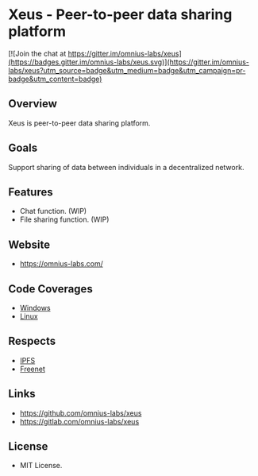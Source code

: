 # Xeus - Peer-to-peer data sharing platform

[![Join the chat at https://gitter.im/omnius-labs/xeus](https://badges.gitter.im/omnius-labs/xeus.svg)](https://gitter.im/omnius-labs/xeus?utm_source=badge&utm_medium=badge&utm_campaign=pr-badge&utm_content=badge)

## Overview

Xeus is peer-to-peer data sharing platform.

## Goals

Support sharing of data between individuals in a decentralized network.

## Features

+ Chat function. (WIP)
+ File sharing function. (WIP)

## Website

+ <https://omnius-labs.com/>

## Code Coverages

+ [Windows](https://gitlab.com/omnius-labs/xeus/-/jobs/artifacts/master/file/publish/code-coverage/win/index.htm?job=test_windows_job)
+ [Linux](https://gitlab.com/omnius-labs/xeus/-/jobs/artifacts/master/file/publish/code-coverage/linux/index.htm?job=test_linux_job)

## Respects

+ [IPFS](https://github.com/ipfs)
+ [Freenet](https://github.com/Freenet)

## Links

+ <https://github.com/omnius-labs/xeus>
+ <https://gitlab.com/omnius-labs/xeus>

## License

+ MIT License.
